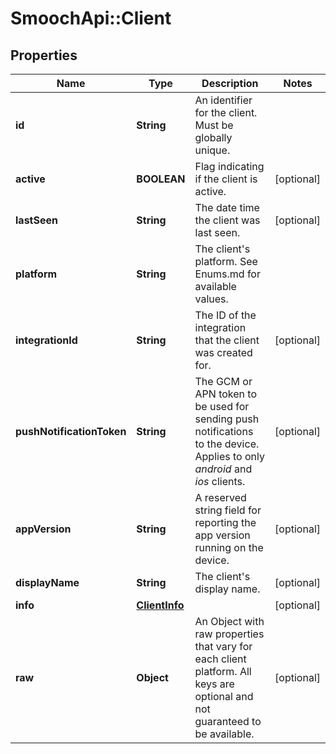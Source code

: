 # SmoochApi::Client

## Properties
Name | Type | Description | Notes
------------ | ------------- | ------------- | -------------
**id** | **String** | An identifier for the client. Must be globally unique. | 
**active** | **BOOLEAN** | Flag indicating if the client is active. | [optional] 
**lastSeen** | **String** | The date time the client was last seen. | [optional] 
**platform** | **String** | The client&#39;s platform. See Enums.md for available values. | 
**integrationId** | **String** | The ID of the integration that the client was created for. | [optional] 
**pushNotificationToken** | **String** | The GCM or APN token to be used for sending push notifications to the device. Applies to only *android* and *ios* clients.  | [optional] 
**appVersion** | **String** | A reserved string field for reporting the app version running on the device. | [optional] 
**displayName** | **String** | The client&#39;s display name. | [optional] 
**info** | [**ClientInfo**](ClientInfo.md) |  | [optional] 
**raw** | **Object** | An Object with raw properties that vary for each client platform. All keys are optional and not guaranteed to be available. | [optional] 


